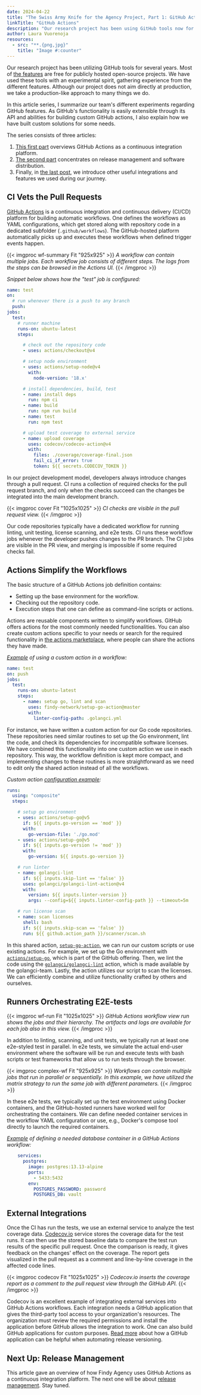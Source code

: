 ```yaml
---
date: 2024-04-22
title: "The Swiss Army Knife for the Agency Project, Part 1: GitHub Actions"
linkTitle: "GitHub Actions"
description: "Our research project has been using GitHub tools now for years. In addition to code hosting, GitHub offers vast capabilities for continuous integration, dependency updates, release management, artifact distribution, project organization, and community communications. In this article series, I summarize our team's different experiments regarding GitHub features."
author: Laura Vuorenoja
resources:
  - src: "**.{png,jpg}"
    title: "Image #:counter"
---
```


Our research project has been utilizing GitHub tools for several years.
Most of [the features]((https://github.com/features/)) are free for publicly hosted open-source projects.
We have used these tools with an experimental spirit, gathering experience from
the different features. Although our project does not aim directly at production,
we take a production-like approach to many things we do.

In this article series, I summarize our team's different experiments regarding GitHub features.
As GitHub's functionality is easily extensible through its API and abilities
for building custom GitHub actions, I also explain how we have built custom solutions for some needs.

The series consists of three articles:

1. [This first part](#ci-vets-the-pull-requests) overviews GitHub Actions as a continuous integration platform.
1. [The second part](/blog/2024/04/23/the-swiss-army-knife-for-the-agency-project-part-2-release-management-with-github/)
concentrates on release management and software distribution.
1. Finally, in
[the last post](/blog/2024/04/24/the-swiss-army-knife-for-the-agency-project-part-3-other-github-tools/),
we introduce other useful integrations and features we used during our journey.

## CI Vets the Pull Requests

[GitHub Actions](https://docs.github.com/en/actions) is a continuous integration and
continuous delivery (CI/CD) platform
for building automatic workflows. One defines the workflows as YAML configurations,
which get stored along with repository code in a dedicated subfolder (`.github/workflows`).
The GitHub-hosted platform automatically picks up and executes these workflows
when defined trigger events happen.

{{< imgproc wf-summary Fit "925x925" >}}
<em>
A workflow can contain multiple jobs.
Each workflow job consists of different steps.
The logs from the steps can be browsed in the Actions UI.
</em>
{{< /imgproc >}}

*Snippet below shows how the "test" job is configured:*

```yaml
name: test
on:
  # run whenever there is a push to any branch
  push:
jobs:
  test:
    # runner machine
    runs-on: ubuntu-latest
    steps:

      # check out the repository code
      - uses: actions/checkout@v4

      # setup node environment
      - uses: actions/setup-node@v4
        with:
          node-version: '18.x'

      # install dependencies, build, test
      - name: install deps
        run: npm ci
      - name: build
        run: npm run build
      - name: test
        run: npm test

      # upload test coverage to external service
      - name: upload coverage
        uses: codecov/codecov-action@v4
        with:
          files: ./coverage/coverage-final.json
          fail_ci_if_error: true
          token: ${{ secrets.CODECOV_TOKEN }}
```

In our project development model, developers always introduce changes through a pull request.
CI runs a collection of required checks for the pull request branch, and only when the checks
succeed can the changes be integrated into the main development branch.

{{< imgproc cover Fit "1025x1025" >}}
<em>CI checks are visible in the pull request view.
</em>
{{< /imgproc >}}

Our code repositories typically have a dedicated workflow for running linting, unit testing,
license scanning, and e2e tests. CI runs these workflow jobs whenever the developer pushes
changes to the PR branch. The CI jobs are visible in the PR view,
and merging is impossible if some required checks fail.

## Actions Simplify the Workflows

The basic structure of a GitHub Actions job definition contains:

* Setting up the base environment for the workflow.
* Checking out the repository code.
* Execution steps that one can define as command-line scripts or actions.

Actions are reusable components written to simplify workflows. GitHub offers actions for
the most commonly needed functionalities. You can also create custom actions specific
to your needs or search for the required functionality in [the actions marketplace](https://github.com/marketplace?type=actions),
where people can share the actions they have made.

*[Example](https://github.com/findy-network/findy-agent-vault/blob/master/.github/workflows/test.yml)
of using a custom action in a workflow:*

```yaml
name: test
on: push
jobs:
  test:
    runs-on: ubuntu-latest
    steps:
      - name: setup go, lint and scan
        uses: findy-network/setup-go-action@master
        with:
          linter-config-path: .golangci.yml
```

For instance, we have written a custom action for our Go code repositories. These repositories
need similar routines to set up the Go environment, lint the code, and check
its dependencies for incompatible software licenses. We have combined this functionality into
one custom action we use in each repository. This way, the workflow definition is kept more compact,
and implementing changes to these routines is more straightforward as we need to edit only
the shared action instead of all the workflows.

*Custom action [configuration example](https://github.com/findy-network/setup-go-action/blob/master/action.yml):*

```yaml
runs:
  using: "composite"
  steps:

    # setup go environment
    - uses: actions/setup-go@v5
      if: ${{ inputs.go-version == 'mod' }}
      with:
        go-version-file: './go.mod'
    - uses: actions/setup-go@v5
      if: ${{ inputs.go-version != 'mod' }}
      with:
        go-version: ${{ inputs.go-version }}

    # run linter
    - name: golangci-lint
      if: ${{ inputs.skip-lint == 'false' }}
      uses: golangci/golangci-lint-action@v4
      with:
        version: ${{ inputs.linter-version }}
        args: --config=${{ inputs.linter-config-path }} --timeout=5m

    # run license scan
    - name: scan licenses
      shell: bash
      if: ${{ inputs.skip-scan == 'false' }}
      run: ${{ github.action_path }}/scanner/scan.sh
```

In this shared action, [`setup-go-action`](https://github.com/findy-network/setup-go-action),
we can run our custom scripts or use existing actions.
For example, we set up the Go environment with [`actions/setup-go`](https://github.com/actions/setup-go),
which is part of
the GitHub offering. Then, we lint the code using
the [`golangci/golangci-lint`](https://github.com/golangci/golangci-lint) action,
which is made available by the golangci-team. Lastly, the action utilizes our script to scan
the licenses. We can efficiently combine and utilize functionality crafted by others and ourselves.

## Runners Orchestrating E2E-tests

{{< imgproc wf-run Fit "1025x1025" >}}
<em>GitHub Actions workflow view run shows the jobs and their hierarchy.
The artifacts and logs are available for each job also in this view.
</em>
{{< /imgproc >}}

In addition to linting, scanning, and unit tests, we typically run at least one e2e-styled test
in parallel. In e2e tests, we simulate the actual end-user environment where the software
will be run and execute tests with bash scripts or test frameworks that allow us
to run tests through the browser.

{{< imgproc complex-wf Fit "925x925" >}}
<em>Workflows can contain multiple jobs that run in parallel or sequentially.
In this example, we have utilized the matrix strategy to run the same job with different parameters.
</em>
{{< /imgproc >}}

In these e2e tests, we typically set up the test environment using Docker containers,
and the GitHub-hosted runners have worked well for orchestrating the containers.
We can define needed container services in the workflow YAML configuration or use, e.g.,
Docker's compose tool directly to launch the required containers.

*[Example](https://github.com/findy-network/findy-agent-vault/blob/master/.github/workflows/test.yml#L21)
of defining a needed database container in a GitHub Actions workflow:*

```yaml
    services:
      postgres:
        image: postgres:13.13-alpine
        ports:
          - 5433:5432
        env:
          POSTGRES_PASSWORD: password
          POSTGRES_DB: vault
```

## External Integrations

Once the CI has run the tests, we use an external service to analyze the test coverage data.
[Codecov.io](https://github.com/codecov/codecov-action)
service stores the coverage data for the test runs. It can then use the stored
baseline data to compare the test run results of the specific pull request.
Once the comparison is ready, it gives feedback on the changes' effect on the coverage.
The report gets visualized in the pull request as a comment and
line-by-line coverage in the affected code lines.

{{< imgproc codecov Fit "1025x1025" >}}
<em>Codecov.io inserts the coverage report as a comment to the pull request view through the GitHub API.
</em>
{{< /imgproc >}}

Codecov is an excellent example of integrating external services into GitHub Actions workflows.
Each integration needs a GitHub application that gives the third-party tool access
to your organization's resources. The organization must review the required permissions
and install the application before GitHub allows the integration to work. One can also build
GitHub applications for custom purposes.
[Read more](/blog/2024/03/27/managing-github-branch-protections/)
about how a GitHub application can be helpful when automating release versioning.

## Next Up: Release Management

This article gave an overview of how Findy Agency uses GitHub Actions as a continuous
integration platform. The next one will be about
[release management](/blog/2024/04/23/the-swiss-army-knife-for-the-agency-project-part-2-release-management-with-github/).
Stay tuned.
